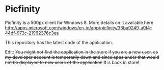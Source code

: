 Picfinity
=========

Picfinity is a 500px client for Windows 8. More details on it available here
http://apps.microsoft.com/windows/en-in/app/picfinity/33ba9249-a9f4-44df-973c-21962376c3ea

This repository has the latest code of the application.

Edit: <del>You might not find the application in the store if you are a new user, as my developer account is temporarily 
down and since apps under that would not be displayed to new users of the application</del> It is back in store!
